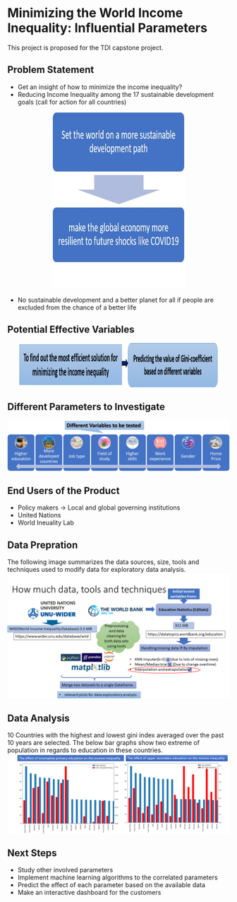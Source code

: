 # Minimizing the World Income Inequality: Influential Parameters
This project is proposed for the TDI capstone project.

## Problem Statement
* Get an insight of how to minimize the income inequality?
* Reducing Income Inequality among the 17 sustainable development goals (call for action for all countries)
<p align="center">
  <img width="300" height="400" src='/Images/flowchart_prob_stat.png'>
</p>

* No sustainable development and a better planet for all if people are excluded from the chance of a better life
## Potential Effective Variables
<p align="center">
  <img width="450" height="100" src='/Images/most_eff_sol.png'>
</p>

## Different Parameters to Investigate
![Variables to be tested](/Images/diff_var.png)

## End Users of the Product
* Policy makers &#8594; Local and global governing institutions
* United Nations
* World Ineuality Lab

## Data Prepration   
The following image summarizes the data sources, size, tools and techniques used to modify data for exploratory data analysis.
![Data Preparation](/Images/Behnoush_Golchinfar_TDI_share_ppt.png)

## Data Analysis
10 Countries with the highest and lowest gini index averaged over the past 10 years are selected. 
The below bar graphs show two extreme of population in regards to education in these countries.
![Data Analysis](/Images/data_analysis_graph.png)


## Next Steps
* Study other involved parameters
* Implement machine learning algorithms to the correlated parameters
* Predict the effect of each parameter based on the available data 
* Make an interactive dashboard for the customers
